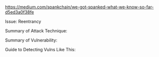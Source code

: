 https://medium.com/spankchain/we-got-spanked-what-we-know-so-far-d5ed3a0f38fe

Issue: Reentrancy

Summary of Attack Technique:

Summary of Vulnerability: 

Guide to Detecting Vulns Like This:
